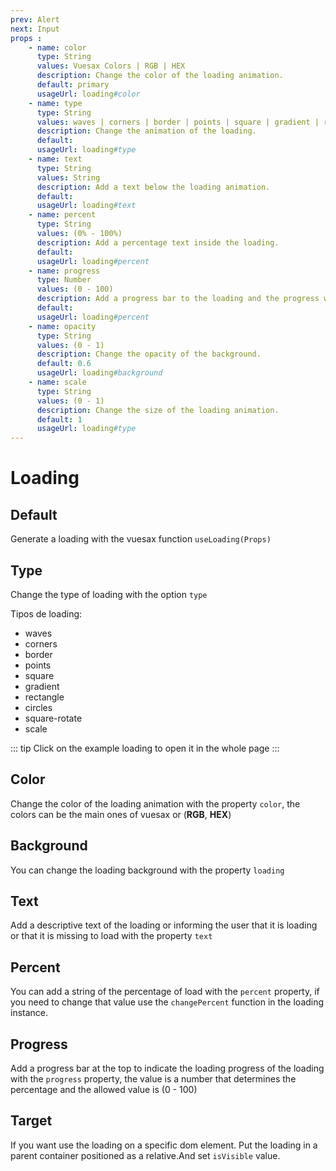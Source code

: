 ```yaml
---
prev: Alert
next: Input
props : 
    - name: color
      type: String
      values: Vuesax Colors | RGB | HEX
      description: Change the color of the loading animation.
      default: primary
      usageUrl: loading#color
    - name: type
      type: String
      values: waves | corners | border | points | square | gradient | rectangle | circles | square-rotate | scale
      description: Change the animation of the loading.
      default:
      usageUrl: loading#type
    - name: text
      type: String
      values: String
      description: Add a text below the loading animation.
      default: 
      usageUrl: loading#text
    - name: percent
      type: String
      values: (0% - 100%)
      description: Add a percentage text inside the loading.
      default: 
      usageUrl: loading#percent
    - name: progress
      type: Number
      values: (0 - 100)
      description: Add a progress bar to the loading and the progress would be the value.
      default: 
      usageUrl: loading#percent
    - name: opacity
      type: String
      values: (0 - 1)
      description: Change the opacity of the background.
      default: 0.6
      usageUrl: loading#background
    - name: scale
      type: String
      values: (0 - 1)
      description: Change the size of the loading animation.
      default: 1
      usageUrl: loading#type
---
```

# Loading

<card>

## Default

Generate a loading with the vuesax function `useLoading(Props)`

</card>

<card subtitle="Type">

## Type

Change the type of loading with the option `type`

Tipos de loading:

- waves
- corners
- border
- points
- square
- gradient
- rectangle
- circles
- square-rotate
- scale

::: tip
  Click on the example loading to open it in the whole page
:::

</card>

<card subtitle="Color">

## Color

Change the color of the loading animation with the property `color`, the colors can be the main ones of vuesax or (**RGB**, **HEX**)

</card>

<card subtitle="Background">

## Background

You can change the loading background with the property `loading`

</card>

<card subtitle="Text">

## Text

Add a descriptive text of the loading or informing the user that it is loading or that it is missing to load with the property `text`

</card>

<card subtitle="Percent">

## Percent

You can add a string of the percentage of load with the `percent` property, if you need to change that value use the `changePercent` function in the loading instance.

</card>

<card subtitle="Progress">

## Progress

Add a progress bar at the top to indicate the loading progress of the loading with the `progress` property, the value is a number that determines the percentage and the allowed value is (0 - 100)

</card>

<card subtitle="Target">

## Target

If you want use the loading on a specific dom element. Put the loading in a parent container positioned as a relative.And set `isVisible` value.
</card>

<script setup>
import Api from "../../../theme/global-components/template/API.tsx"
</script>

<Api/>
